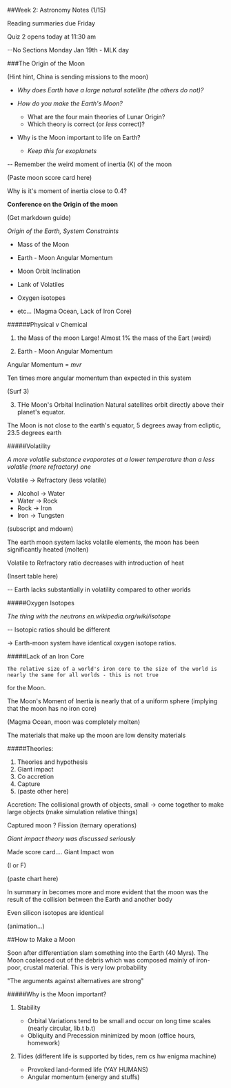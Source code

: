 ##Week 2: Astronomy Notes (1/15)

Reading summaries due Friday

Quiz 2 opens today at 11:30 am

--No Sections Monday Jan 19th - MLK day

###The Origin of the Moon

(Hint hint, China is sending missions to the moon)

+ *Why does Earth have a large natural satellite (the others do not)?*

+ *How do you make the Earth's Moon?*
    * What are the four main theories of Lunar Origin?
    * Which theory is correct (or _less_ correct)?

+ Why is the Moon important to life on Earth?
    * _Keep this for exoplanets_

-- Remember the weird moment of inertia (K) of the moon

(Paste moon score card here)

Why is it's moment of inertia close to 0.4?

**Conference on the Origin of the moon**

(Get markdown guide)

*Origin of the Earth, System Constraints*

+ Mass of the Moon
+ Earth - Moon Angular Momentum 
+ Moon Orbit Inclination


+ Lank of Volatiles
+ Oxygen isotopes 
+ etc... (Magma Ocean, Lack of Iron Core)

######Physical v Chemical

1. the Mass of the moon
Large! Almost 1% the mass of the Eart (weird)

2. Earth - Moon Angular Momentum

Angular Momentum = $mvr$

Ten times more angular momentum than expected in this system

(Surf 3)

3. THe Moon's Orbital Inclination
Natural satellites orbit directly above their planet's equator. 

The Moon is not close to the earth's equator, 5 degrees away from ecliptic, 23.5 degrees earth

#####Volatility

_A more volatile substance evaporates at a lower temperature than a less volatile (more refractory) one_

Volatile -> Refractory (less volatile)

- Alcohol -> Water
- Water -> Rock
- Rock -> Iron
- Iron -> Tungsten

(subscript and mdown)

The earth moon system lacks volatile elements, the moon has been significantly heated (molten)

Volatile to Refractory ratio decreases with introduction of heat

(Insert table here)

-- Earth lacks substantially in volatility compared to other worlds

#####Oxygen Isotopes

_The thing with the neutrons <a>en.wikipedia.org/wiki/isotope</a>_

-- Isotopic ratios should be different

-> Earth-moon system have identical oxygen isotope ratios.

#####Lack of an Iron Core

    The relative size of a world's iron core to the size of the world is nearly the same for all worlds - this is not true
 for the Moon.

 The Moon's Moment of Inertia is nearly that of a uniform sphere (implying that the moon has no iron core)

 (Magma Ocean, moon was completely molten)

 The materials that make up the moon are low density materials


#####Theories:

1. Theories and hypothesis
2. Giant impact
3. Co accretion
4. Capture
5. (paste other here)

Accretion: The collisional growth of objects, small -> come together to make large objects (make simulation relative things)

Captured moon ? Fission (ternary operations)

*Giant impact theory was discussed seriously*

Made score card.... Giant Impact won

(I or F)

(paste chart here)

In summary in becomes more and more evident that the moon was the result of the collision between the Earth and another body

Even silicon isotopes are identical

(animation...)

##How to Make a Moon

Soon after differentiation slam something into the Earth (40 Myrs). The Moon coalesced out of the debris which was composed mainly of iron-poor, crustal material. This is very low probability

"The arguments against alternatives are strong"

#####Why is the Moon important?

1. Stability

    + Orbital Variations tend to be small and occur on long time scales (nearly circular, lib.t b.t)
    + Obliquity and Precession minimized by moon (office hours, homework)

2. Tides (different life is supported by tides, rem cs hw enigma machine)

    + Provoked land-formed life (YAY HUMANS)
    + Angular momentum (energy and stuffs)









